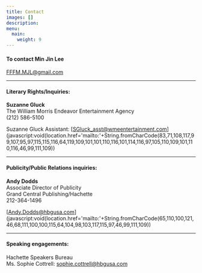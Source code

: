 ```yaml
---
title: Contact
images: []
description:
menu:
  main:
    weight: 9
---
```



#### To contact Min Jin Lee

[FFFM.MJL@gmail.com](mailto:FFFM.MJL@gmail.com)

---

#### Literary Rights/Inquiries:

**Suzanne Gluck**  
The William Morris Endeavor Entertainment Agency  
(212) 586-5100  

Suzanne Gluck Assistant:       [SGluck_asst@wmeentertainment.com](javascript:void(location.href='mailto:'+String.fromCharCode(83,71,108,117,99,107,95,97,115,115,116,64,119,109,101,101,110,116,101,114,116,97,105,110,109,101,110,116,46,99,111,109))

---


#### Publicity/Public Relations inquiries:

**Andy Dodds**  
Associate Director of Publicity  
Grand Central Publishing/Hachette  
212-364-1496

[Andy.Dodds@hbgusa.com](javascript:void(location.href='mailto:'+String.fromCharCode(65,110,100,121,46,68,111,100,100,115,64,104,98,103,117,115,97,46,99,111,109))

---

#### Speaking engagements:

Hachette Speakers Bureau  
Ms. Sophie Cottrell: [sophie.cottrell@hbgusa.com](mailto:sophie.cottrell@hbgusa.com)
